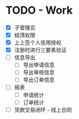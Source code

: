 # TODO - Work

- [X] 子管理员
- [X] 结清权限
- [X] 上上签个人信用授权
- [X] 注册时进行三要素验证
- [ ] 信息导出
  - [ ] 导出申请信息
  - [ ] 导出审核信息
  - [ ] 导出订单信息
- [ ] 报表
  - [ ] 申请统计
  - [ ] 订单统计
- [ ] 货款交易闭环 - 线上合同
